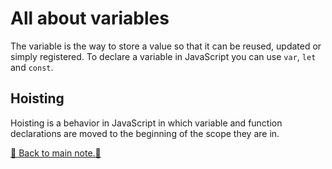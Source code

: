 # All about variables

The variable is the way to store a value so that it can be reused, updated or simply registered. To declare a variable in JavaScript you can use `var`, `let` and `const`.

## Hoisting

Hoisting is a behavior in JavaScript in which variable and function declarations are moved to the beginning of the scope they are in.

[📒 Back to main note.📒](/README.md)
